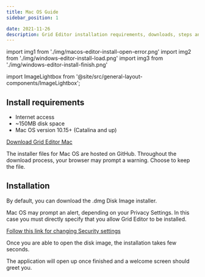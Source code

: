 ```yaml
---
title: Mac OS Guide
sidebar_position: 1

date: 2021-11-26
description: Grid Editor installation requirements, downloads, steps and general know-how under Mac OS.
---
```


import img1 from './img/macos-editor-install-open-error.png'
import img2 from './img/windows-editor-install-load.png'
import img3 from './img/windows-editor-install-finish.png'

import ImageLightbox from '@site/src/general-layout-components/ImageLightbox';

## Install requirements
- Internet access
- ~150MB disk space
- Mac OS version 10.15+ (Catalina and up)

[Download Grid Editor Mac](https://intech.studio/support-and-downloads#editor-software)

The installer files for Mac OS are hosted on GitHub. Throughout the download process, your browser may prompt a warning. Choose to keep the file.


## Installation
By default, you can download the .dmg Disk Image installer. 

Mac OS may prompt an alert, depending on your Privacy Settings. In this case you must directly specify that you allow Grid Editor to be installed. 

<ImageLightbox imageSrc={img1}/>

[Follow this link for changing Security settings](https://support.apple.com/guide/mac-help/open-a-mac-app-from-an-unidentified-developer-mh40616/10.14/mac/10.14)


Once you are able to open the disk image, the installation takes few seconds.


The application will open up once finished and a welcome screen should greet you.



